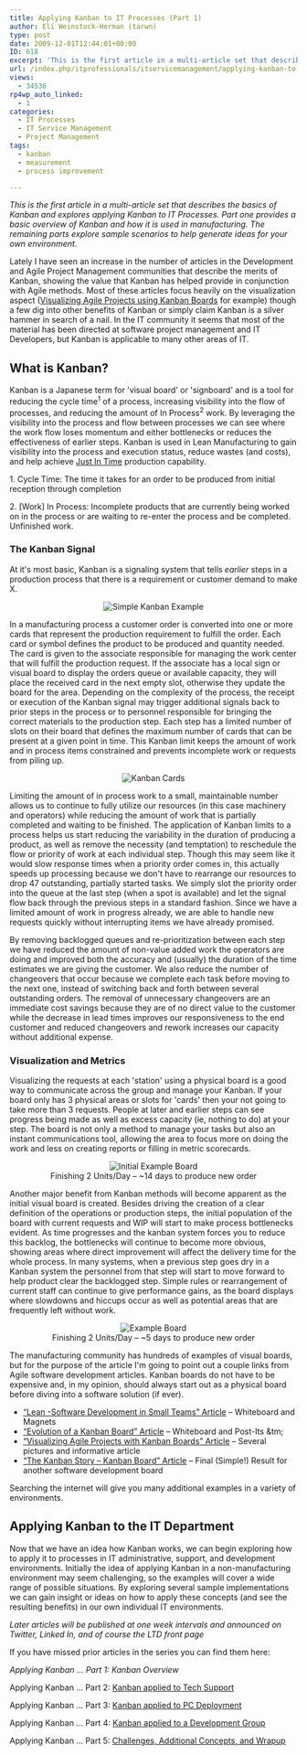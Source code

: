 ```yaml
---
title: Applying Kanban to IT Processes (Part 1)
author: Eli Weinstock-Herman (tarwn)
type: post
date: 2009-12-01T12:44:01+00:00
ID: 618
excerpt: 'This is the first article in a multi-article set that describes the basics of Kanban and explores applying Kanban to IT Processes. Part one provides a basic overview of Kanban and how it is used in manufacturing. The remaining parts explore sample scena&hellip;'
url: /index.php/itprofessionals/itservicemanagement/applying-kanban-to-it-processes-part-1/
views:
  - 34536
rp4wp_auto_linked:
  - 1
categories:
  - IT Processes
  - IT Service Management
  - Project Management
tags:
  - kanban
  - measurement
  - process improvement

---
```

_This is the first article in a multi-article set that describes the basics of Kanban and explores applying Kanban to IT Processes. Part one provides a basic overview of Kanban and how it is used in manufacturing. The remaining parts explore sample scenarios to help generate ideas for your own environment._

Lately I have seen an increase in the number of articles in the Development and Agile Project Management communities that describe the merits of Kanban, showing the value that Kanban has helped provide in conjunction with Agile methods. Most of these articles focus heavily on the visualization aspect ([Visualizing Agile Projects using Kanban Boards][1] for example) though a few dig into other benefits of Kanban or simply claim Kanban is a silver hammer in search of a nail. In the IT community it seems that most of the material has been directed at software project management and IT Developers, but Kanban is applicable to many other areas of IT.

## What is Kanban?

Kanban is a Japanese term for 'visual board' or 'signboard' and is a tool for reducing the cycle time<sup>1</sup> of a process, increasing visibility into the flow of processes, and reducing the amount of In Process<sup>2</sup> work. By leveraging the visibility into the process and flow between processes we can see where the work flow loses momentum and either bottlenecks or reduces the effectiveness of earlier steps. Kanban is used in Lean Manufacturing to gain visibility into the process and execution status, reduce wastes (and costs), and help achieve [Just In Time][2] production capability. 

<span class="MT_smaller">1. Cycle Time: The time it takes for an order to be produced from initial reception through completion</span>
  
<span class="MT_smaller">2. [Work] In Process: Incomplete products that are currently being worked on in the process or are waiting to re-enter the process and be completed. Unfinished work.</span>

### The Kanban Signal

At it's most basic, Kanban is a signaling system that tells _earlier_ steps in a production process that there is a requirement or customer demand to make X.
  


<center>
  <img src="http://www.tiernok.com/LTDBlog/KanbanSimplePic.png" alt="Simple Kanban Example" title="Simple Kanban Example" />
</center>

In a manufacturing process a customer order is converted into one or more cards that represent the production requirement to fulfill the order. Each card or symbol defines the product to be produced and quantity needed. The card is given to the associate responsible for managing the work center that will fulfill the production request. If the associate has a local sign or visual board to display the orders queue or available capacity, they will place the received card in the next empty slot, otherwise they update the board for the area. Depending on the complexity of the process, the receipt or execution of the Kanban signal may trigger additional signals back to prior steps in the process or to personnel responsible for bringing the correct materials to the production step. Each step has a limited number of slots on their board that defines the maximum number of cards that can be present at a given point in time. This Kanban limit keeps the amount of work and in process items constrained and prevents incomplete work or requests from piling up.

<center>
  <img src="http://www.tiernok.com/LTDBlog/KanbanCards.png" alt="Kanban Cards" title="Kanban Cards" />
</center>

Limiting the amount of in process work to a small, maintainable number allows us to continue to fully utilize our resources (in this case machinery and operators) while reducing the amount of work that is partially completed and waiting to be finished. The application of Kanban limits to a process helps us start reducing the variability in the duration of producing a product, as well as remove the necessity (and temptation) to reschedule the flow or priority of work at each individual step. Though this may seem like it would slow response times when a priority order comes in, this actually speeds up processing because we don't have to rearrange our resources to drop 47 outstanding, partially started tasks. We simply slot the priority order into the queue at the last step (when a spot is available) and let the signal flow back through the previous steps in a standard fashion. Since we have a limited amount of work in progress already, we are able to handle new requests quickly without interrupting items we have already promised.

By removing backlogged queues and re-prioritization between each step we have reduced the amount of non-value added work the operators are doing and improved both the accuracy and (usually) the duration of the time estimates we are giving the customer. We also reduce the number of changeovers that occur because we complete each task before moving to the next one, instead of switching back and forth between several outstanding orders. The removal of unnecessary changeovers are an immediate cost savings because they are of no direct value to the customer while the decrease in lead times improves our responsiveness to the end customer and reduced changeovers and rework increases our capacity without additional expense. 

### Visualization and Metrics

Visualizing the requests at each 'station' using a physical board is a good way to communicate across the group and manage your Kanban. If your board only has 3 physical areas or slots for 'cards' then your not going to take more than 3 requests. People at later and earlier steps can see progress being made as well as excess capacity (ie, nothing to do) at your step. The board is not only a method to manage your tasks but also an instant communications tool, allowing the area to focus more on doing the work and less on creating reports or filling in metric scorecards.

<center>
  <img src="http://www.tiernok.com/LTDBlog/InitialExampleBoard.png" alt="Initial Example Board" title="Initial Example Board" /><br /> Finishing 2 Units/Day – ~14 days to produce new order<br />
</center>

Another major benefit from Kanban methods will become apparent as the initial visual board is created. Besides driving the creation of a clear definition of the operations or production steps, the initial population of the board with current requests and WIP will start to make process bottlenecks evident. As time progresses and the kanban system forces you to reduce this backlog, the bottlenecks will continue to become more obvious, showing areas where direct improvement will affect the delivery time for the whole process. In many systems, when a previous step goes dry in a Kanban system the personnel from that step will start to move forward to help product clear the backlogged step. Simple rules or rearrangement of current staff can continue to give performance gains, as the board displays where slowdowns and hiccups occur as well as potential areas that are frequently left without work.

<center>
  <img src="http://www.tiernok.com/LTDBlog/KanbanExampleBoard.png" alt="Example Board" title="Example Board" /><br /> Finishing 2 Units/Day – ~5 days to produce new order<br />
</center>

The manufacturing community has hundreds of examples of visual boards, but for the purpose of the article I'm going to point out a couple links from Agile software development articles. Kanban boards do not have to be expensive and, in my opinion, should always start out as a physical board before diving into a software solution (if ever).

  * [“Lean -Software Development in Small Teams” Article][3] – Whiteboard and Magnets
  * [“Evolution of a Kanban Board” Article][4] – Whiteboard and Post-Its &tm;
  * [“Visualizing Agile Projects with Kanban Boards” Article][5] – Several pictures and informative article
  * [“The Kanban Story – Kanban Board” Article][6] – Final (Simple!) Result for another software development board

Searching the internet will give you many additional examples in a variety of environments.

## Applying Kanban to the IT Department

Now that we have an idea how Kanban works, we can begin exploring how to apply it to processes in IT administrative, support, and development environments. Initially the idea of applying Kanban in a non-manufacturing environment may seem challenging, so the examples will cover a wide range of possible situations. By exploring several sample implementations we can gain insight or ideas on how to apply these concepts (and see the resulting benefits) in our own individual IT environments.

_Later articles will be published at one week intervals and announced on Twitter, Linked In, and of course the LTD front page_

If you have missed prior articles in the series you can find them here:
  
_Applying Kanban ... Part 1: Kanban Overview_
  
Applying Kanban ... Part 2: [Kanban applied to Tech Support][7]
  
Applying Kanban ... Part 3: [Kanban applied to PC Deployment][8]
  
Applying Kanban ... Part 4: [Kanban applied to a Development Group][9]
  
Applying Kanban ... Part 5: [Challenges, Additional Concepts, and Wrapup][10]

 [1]: http://www.infoq.com/articles/agile-kanban-boards
 [2]: http://en.wikipedia.org/wiki/Just-in-time_%28business%29
 [3]: http://www.techfocus2.com/tags/kaizenconf/
 [4]: http://weblogs.asp.net/wallen/archive/2008/10/30/evolution-of-a-kanban-board.aspx
 [5]: http://www.ddj.com/architect/201807863
 [6]: http://blog.brodzinski.com/2009/11/kanban-story-kanban-board.html
 [7]: /index.php/ITProfessionals/ITProcesses/applying-kanban-to-it-processes-part-2 "Read the second article"
 [8]: /index.php/ITProfessionals/ITProcesses/applying-kanban-to-it-processes-part-3 "Read the third article"
 [9]: /index.php/ITProfessionals/ITProcesses/applying-kanban-to-it-processes-part-4 "Read te fourth article"
 [10]: /index.php/ITProfessionals/ITProcesses/applying-kanban-to-it-processes-part-5 "Read the fifth article"